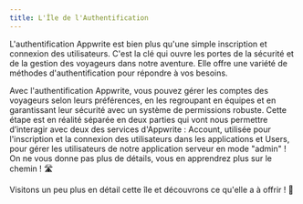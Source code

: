 ```yaml
---
title: L'Île de l'Authentification
---
```


<Documentation link="https://appwrite.io/docs/products/auth"></Documentation>

<Hero
title="Bienvenue sur L'Île de l'Authentification 🏝️"
image="/assets/workshop/authentication/island.jpeg"
description="Préparez-vous à explorer L'Île de l'Authentification, une étape cruciale de notre voyage ! 🏝️ Dans cette
section, vous plongerez dans les eaux profondes de l'authentification, une clé essentielle pour sécuriser et gérer les
voyageurs de votre application. Suivez ce module attentivement, car il est indispensable pour déverrouiller les trésors
qui vous attendent dans les modules suivants. 🔐"
/>

L'authentification Appwrite est bien plus qu'une simple inscription et connexion des utilisateurs. C'est la clé qui
ouvre les portes de la sécurité et de la gestion des voyageurs dans notre aventure. Elle offre une variété de méthodes
d'authentification pour répondre à vos besoins.

Avec l'authentification Appwrite, vous pouvez gérer les comptes des voyageurs selon leurs préférences, en les regroupant
en équipes et en garantissant leur sécurité avec un système de permissions robuste. Cette étape est en réalité séparée
en deux parties qui vont nous permettre d’interagir avec deux des services d'Appwrite : Account, utilisée pour
l'inscription et la connexion des utilisateurs dans les applications et Users, pour gérer les utilisateurs de notre
application serveur en mode "admin" ! On ne vous donne pas plus de détails, vous en apprendrez plus sur le chemin ! 🛣️

Visitons un peu plus en détail cette île et découvrons ce qu'elle a à offrir ! 🔐
